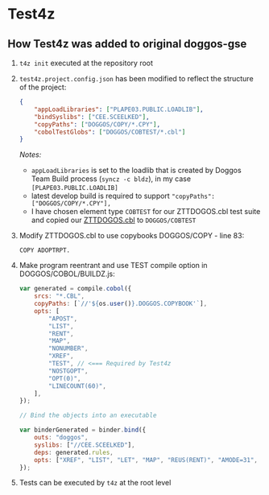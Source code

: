 # Test4z

## How Test4z was added to original doggos-gse

1. `t4z init` executed at the repository root

3. `test4z.project.config.json` has been modified to reflect the structure of the project:

    ```json
    {
        "appLoadLibraries": ["PLAPE03.PUBLIC.LOADLIB"],
        "bindSyslibs": ["CEE.SCEELKED"],
        "copyPaths": ["DOGGOS/COPY/*.CPY"],
        "cobolTestGlobs": ["DOGGOS/COBTEST/*.cbl"]
    }
    ```

    *Notes:*

    - `appLoadLibraries` is set to the loadlib that is created by Doggos Team Build process (`syncz -c bldz`), in my case `[PLAPE03.PUBLIC.LOADLIB]`
    - latest develop build is required to support `"copyPaths": ["DOGGOS/COPY/*.CPY"],`
    - I have chosen element type `COBTEST` for our ZTTDOGOS.cbl test suite and copied our [ZTTDOGOS.cbl](https://github.gwd.broadcom.net/MFD/test4z-link/blob/main/cobol_api/test/ZTTDOGOS.cbl) to `DOGGOS/COBTEST`

4. Modify ZTTDOGOS.cbl to use copybooks DOGGOS/COPY - line 83:

    ```cobol
    COPY ADOPTRPT.
    ```

5. Make program reentrant and use TEST compile option in DOGGOS/COBOL/BUILDZ.js:

    ```js
    var generated = compile.cobol({
        srcs: "*.CBL",
        copyPaths: [`//'${os.user()}.DOGGOS.COPYBOOK'`],
        opts: [
            "APOST",
            "LIST",
            "RENT",
            "MAP",
            "NONUMBER",
            "XREF",
            "TEST", // <=== Required by Test4z
            "NOSTGOPT",
            "OPT(0)",
            "LINECOUNT(60)",
        ],
    });

    // Bind the objects into an executable

    var binderGenerated = binder.bind({
        outs: "doggos",
        syslibs: ["//CEE.SCEELKED"],
        deps: generated.rules,
        opts: ["XREF", "LIST", "LET", "MAP", "REUS(RENT)", "AMODE=31", "RMODE=ANY"], // <=== REUS(RENT) required by Test4z
    });
    ```

6. Tests can be executed by `t4z` at the root level
